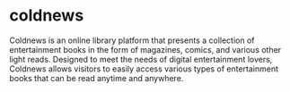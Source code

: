 # coldnews
Coldnews is an online library platform that presents a collection of entertainment books in the form of magazines, comics, and various other light reads. Designed to meet the needs of digital entertainment lovers, Coldnews allows visitors to easily access various types of entertainment books that can be read anytime and anywhere. 
